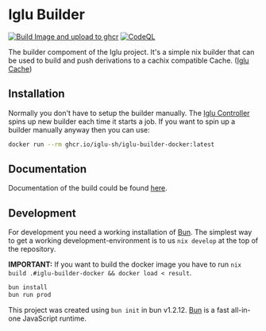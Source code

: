 # Iglu Builder
[![Build Image and upload to ghcr](https://github.com/iglu-sh/builder/actions/workflows/build-docker.yml/badge.svg)](https://github.com/iglu-sh/builder/actions/workflows/build-docker.yml)
[![CodeQL](https://github.com/iglu-sh/builder/actions/workflows/codeql.yml/badge.svg)](https://github.com/iglu-sh/builder/actions/workflows/codeql.yml)

The builder compoment of the Iglu project. It's a simple nix builder that can be used to build and push derivations to a cachix compatible Cache. ([Iglu Cache](https://github.com/iglu-sh/cache))

## Installation
Normally you don't have to setup the builder manually. The [Iglu Controller](https://github.com/iglu-sh/controller) spins up new builder each time it starts a job. If you want to spin up a builder manually anyway then you can use:

```bash
docker run --rm ghcr.io/iglu-sh/iglu-builder-docker:latest
```

## Documentation
Documentation of the build could be found [here](https://docs.iglu.sh/docs/Components/Iglu%20Builder).

## Development
For development you need a working installation of [Bun](https://bun.sh).
The simplest way to get a working development-environment is to us `nix develop` at the top of the repository.

**IMPORTANT:** If you want to build the docker image you have to run `nix build .#iglu-builder-docker && docker load < result`.

```bash
bun install
bun run prod
```

This project was created using `bun init` in bun v1.2.12. [Bun](https://bun.sh) is a fast all-in-one JavaScript runtime.
